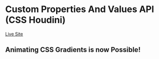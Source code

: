 # Custom Properties And Values API (CSS Houdini)

[Live Site](https://apcurran.github.io/Animating-CSS-Gradients-CSS-Houdini-/)

## Animating CSS Gradients is now Possible!